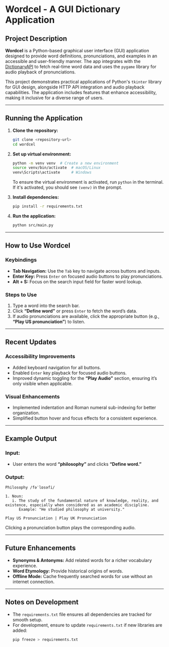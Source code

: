 
# Wordcel - A GUI Dictionary Application

## Project Description
**Wordcel** is a Python-based graphical user interface (GUI) application designed to provide word definitions, pronunciations, and examples in an accessible and user-friendly manner. The app integrates with the [DictionaryAPI](https://dictionaryapi.dev/) to fetch real-time word data and uses the `pygame` library for audio playback of pronunciations.

This project demonstrates practical applications of Python's `tkinter` library for GUI design, alongside HTTP API integration and audio playback capabilities. The application includes features that enhance accessibility, making it inclusive for a diverse range of users.

---

## Running the Application

1. **Clone the repository:**
   ```bash
   git clone <repository-url>
   cd wordcel
   ```
2. **Set up virtual environment:**
   ```bash
   python -m venv venv  # Create a new environment
   source venv/bin/activate  # macOS/Linux
   venv\Scripts\activate     # Windows
   ```
   To ensure the virtual environment is activated, run `python` in the terminal. If it's activated, you should see `(venv)` in the prompt.

3. **Install dependencies:**
   ```bash
   pip install -r requirements.txt
   ```
3. **Run the application:**
   ```bash
   python src/main.py
   ```

---

## How to Use Wordcel

### Keybindings
- **Tab Navigation:** Use the `Tab` key to navigate across buttons and inputs.
- **Enter Key:** Press `Enter` on focused audio buttons to play pronunciations.
- **Alt + S:** Focus on the search input field for faster word lookup.

### Steps to Use
1. Type a word into the search bar.
2. Click **“Define word”** or press `Enter` to fetch the word’s data.
3. If audio pronunciations are available, click the appropriate button (e.g., **“Play US pronunciation”**) to listen.

---

## Recent Updates

### Accessibility Improvements
- Added keyboard navigation for all buttons.
- Enabled `Enter` key playback for focused audio buttons.
- Improved dynamic toggling for the **“Play Audio”** section, ensuring it’s only visible when applicable.

### Visual Enhancements
- Implemented indentation and Roman numeral sub-indexing for better organization.
- Simplified button hover and focus effects for a consistent experience.

---

## Example Output

### Input:
- User enters the word **“philosophy”** and clicks **“Define word.”**

### Output:
```plaintext
Philosophy /fəˈlɒsəfi/

1. Noun:
   i. The study of the fundamental nature of knowledge, reality, and existence, especially when considered as an academic discipline.
      Example: "He studied philosophy at university."

Play US Pronunciation | Play UK Pronunciation
```

Clicking a pronunciation button plays the corresponding audio.

---

## Future Enhancements

- **Synonyms & Antonyms:** Add related words for a richer vocabulary experience.
- **Word Etymology:** Provide historical origins of words.
- **Offline Mode:** Cache frequently searched words for use without an internet connection.

---

## Notes on Development

- The `requirements.txt` file ensures all dependencies are tracked for smooth setup.
- For development, ensure to update `requirements.txt` if new libraries are added:
  ```bash
  pip freeze > requirements.txt
  ```